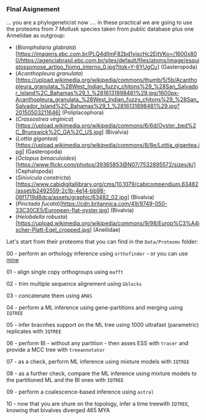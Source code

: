### FInal Asignement

... you are a phylogeneticist now .... in these practical we are going to use the proteoms from 7 Mollusk species taken from public database plus one Annelidae as outgroup:

  * (*Biomphalaria glabrata*)[https://imagens.ebc.com.br/PLQ4dlImF82bd1vjscHc2EjtVKo=/1600x800/https://agenciabrasil.ebc.com.br/sites/default/files/atoms/image/esquistossomose_artigo_fiomg_interno_0.jpg?itok=Y-6YUgCu] (Gasteropoda)
  * (*Acanthopleura granulata*)[https://upload.wikimedia.org/wikipedia/commons/thumb/5/5b/Acanthopleura_granulata_%28West_Indian_fuzzy_chitons%29_%28San_Salvador_Island%2C_Bahamas%29_1_%2816131898481%29.jpg/1600px-Acanthopleura_granulata_%28West_Indian_fuzzy_chitons%29_%28San_Salvador_Island%2C_Bahamas%29_1_%2816131898481%29.jpg?20150503211646] (Poliplacophora)
  * (*Crassostrea virginica*)[https://upload.wikimedia.org/wikipedia/commons/6/6d/Oyster_bed%2C_Brunswick%2C_GA%2C_US.jpg] (Bivalvia)
  * (*Lottia gigantea*)[https://upload.wikimedia.org/wikipedia/commons/8/8e/Lottia_gigantea.jpg] (Gasteropoda)
  * (*Octopus bimaculoides*)[https://www.flickr.com/photos/39365853@N07/7532895572/sizes/k/] (Cephalopoda)
  * (*Sinivicula constricta*)[https://www.cabidigitallibrary.org/cms/10.1079/cabicompendium.63482/asset/b2492559-2c1b-4e14-bb98-06f1719d8dca/assets/graphic/63482_02.jpg] (Bivalvia)
  * (*Pinctada fucata*)[https://cdn.britannica.com/49/9749-050-33C30CE5/European-flat-oyster.jpg] (Bivalvia)
  * (*Helobdella robusta*)[https://upload.wikimedia.org/wikipedia/commons/9/98/Europ%C3%A4ischer-Platt-Egel_cropped.jpg] (Anellidae)


Let's start from their proteoms that you can find in the ```Data/Proteoms``` folder:

00 - perform an orthology inference using ```orthofinder``` - or you can use [mine](https://github.com/for-giobbe/MP25/blob/main/data/OrthoFinder.zip)

01 - align single copy orthogroups using ```mafft```

02 - trim multiple sequence alignement using ```Gblocks```

03 - concatenate them using ```AMAS```

04 - perform a ML inference using gene-partitions and merging using ```IQTREE```

05 - infer bracnhes support on the ML tree using 1000 ultrafast (parametric) replicates with ```IQTREE```

06 - perform BI - without any partition - then asses ESS with ```tracer``` and provide a MCC tree with ```treeannotator```

07 - as a check, perform ML inference using mixture models with ```IQTREE```

08 - as a further check, compare the ML inference using mixture models to the partitioned ML and the BI ones with ```IQTREE```

09 - perform a coalescence-based inference using ```astral```

10 - now that you are shure on the topology, infer a time treewith ```IQTREE```, knowing that bivalves diverged 465 MYA 

